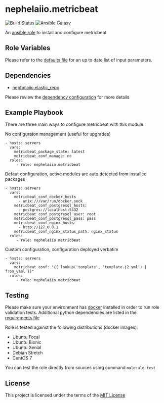 # nephelaiio.metricbeat

[![Build Status](https://github.com/nephelaiio/ansible-role-metricbeat/workflows/CI/badge.svg)](https://github.com/nephelaiio/ansible-role-metricbeat/actions)
[![Ansible Galaxy](http://img.shields.io/badge/ansible--galaxy-nephelaiio.metricbeat-blue.svg)](https://galaxy.ansible.com/nephelaiio/metricbeat/)

An [ansible role](https://galaxy.ansible.com/nephelaiio/metricbeat) to install and configure metricbeat

## Role Variables

Please refer to the [defaults file](/defaults/main.yml) for an up to date list of input parameters.

## Dependencies

* [nephelaiio.elastic_repo](https://galaxy.ansible.com/nephelaiio/elastic_repo/)

Please review the [dependency configuration](/meta/main.yml) for more details

## Example Playbook

There are three main ways to configure metricbeat with this module:

No configuraton management (useful for upgrades)

```
- hosts: servers
  vars:
    metricbeat_package_state: latest
    metricbeat_conf_manage: no
  roles:
     - role: nephelaiio.metricbeat
```

Defaut configuration, active modules are auto detected from installed packages

```
- hosts: servers
  vars:
    metricbeat_conf_docker_hosts
      - unix:///var/run/docker.sock
    metricbeat_conf_postgresql_hosts:
      - postgres://localhost:5432
    metricbeat_conf_postgresql_user: root
    metricbeat_conf_postgresql_pass: pass
    metricbeat_conf_nginx_hosts:
      - http://127.0.0.1
    metricbeat_conf_nginx_status_path: nginx_status
  roles:
     - role: nephelaiio.metricbeat
```

Custom configuration, configuration deployed verbatim

```
- hosts: servers
  vars:
    metricbeat_conf: "{{ lookup('template', 'template.j2.yml') | from_yaml }}"
  roles:
     - role: nephelaiio.metricbeat
```

## Testing

Please make sure your environment has [docker](https://www.docker.com) installed in order to run role validation tests. Additional python dependencies are listed in the [requirements file](https://github.com/nephelaiio/ansible-role-requirements/blob/master/requirements.txt)

Role is tested against the following distributions (docker images):
  * Ubuntu Focal
  * Ubuntu Bionic
  * Ubuntu Xenial
  * Debian Stretch
  * CentOS 7

You can test the role directly from sources using command ` molecule test `

## License

This project is licensed under the terms of the [MIT License](/LICENSE)
